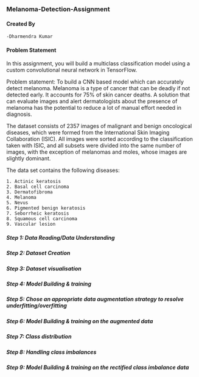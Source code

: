 ### Melanoma-Detection-Assignment

#### Created By

    -Dharmendra Kumar

#### Problem Statement

In this assignment, you will build a multiclass classification model using a custom convolutional neural network in TensorFlow. 

Problem statement: To build a CNN based model which can accurately detect melanoma. Melanoma is a type of cancer that can be deadly if not detected early. It accounts for 75% of skin cancer deaths. A solution that can evaluate images and alert dermatologists about the presence of melanoma has the potential to reduce a lot of manual effort needed in diagnosis.

The dataset consists of 2357 images of malignant and benign oncological diseases, which were formed from the International Skin Imaging Collaboration (ISIC). All images were sorted according to the classification taken with ISIC, and all subsets were divided into the same number of images, with the exception of melanomas and moles, whose images are slightly dominant.


The data set contains the following diseases:

    1. Actinic keratosis
    2. Basal cell carcinoma
    3. Dermatofibroma
    4. Melanoma
    5. Nevus
    6. Pigmented benign keratosis
    7. Seborrheic keratosis
    8. Squamous cell carcinoma
    9. Vascular lesion
    
##### Step 1: Data Reading/Data Understanding
##### Step 2: Dataset Creation
##### Step 3: Dataset visualisation
##### Step 4: Model Building & training
##### Step 5: Chose an appropriate data augmentation strategy to resolve underfitting/overfitting 
##### Step 6: Model Building & training on the augmented data
##### Step 7: Class distribution
##### Step 8: Handling class imbalances
##### Step 9: Model Building & training on the rectified class imbalance data
